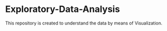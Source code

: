 # Exploratory-Data-Analysis
This repository is created to understand the data by means of Visualization.
